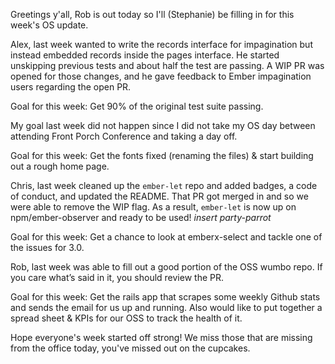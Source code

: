 Greetings y'all, Rob is out today so I'll (Stephanie) be filling in for this week's OS update.

Alex, last week wanted to write the records interface for impagination but instead embedded records inside the pages interface. He started unskipping previous tests and about half the test are passing. A WIP PR was opened for those changes, and he gave feedback to Ember impagination users regarding the open PR.

Goal for this week: Get 90% of the original test suite passing.

My goal last week did not happen since I did not take my OS day between attending Front Porch Conference and taking a day off.

Goal for this week: Get the fonts fixed (renaming the files) & start building out a rough home page.

Chris, last week cleaned up the `ember-let` repo and added badges, a code of conduct, and updated the README. That PR got merged in and so we were able to remove the WIP flag. As a result, `ember-let` is now up on npm/ember-observer and ready to be used! *insert party-parrot*

Goal for this week: Get a chance to look at emberx-select and tackle one of the issues for 3.0.

Rob, last week was able to fill out a good portion of the OSS wumbo repo. If you care what’s said in it, you should review the PR.

Goal for this week: Get the rails app that scrapes some weekly Github stats and sends the email for us up and running. Also would like to put together a spread sheet & KPIs for our OSS to track the health of it.

Hope everyone's week started off strong! We miss those that are missing from the office today, you've missed out on the cupcakes.
